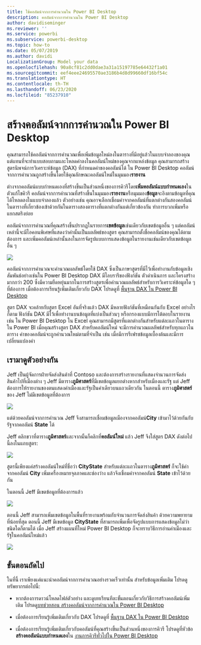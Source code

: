 ```yaml
---
title: ใช้คอลัมน์จากการคำนวณใน Power BI Desktop
description: คอลัมน์จากการคำนวณใน Power BI Desktop
author: davidiseminger
ms.reviewer: ''
ms.service: powerbi
ms.subservice: powerbi-desktop
ms.topic: how-to
ms.date: 05/07/2019
ms.author: davidi
LocalizationGroup: Model your data
ms.openlocfilehash: 90a8cf81c2dd0dae3a31a15197785e64432f1a01
ms.sourcegitcommit: eef4eee24695570ae3186b4d8d99660df16bf54c
ms.translationtype: HT
ms.contentlocale: th-TH
ms.lasthandoff: 06/23/2020
ms.locfileid: "85237910"
---
```

# <a name="create-calculated-columns-in-power-bi-desktop"></a>สร้างคอลัมน์จากการคำนวณใน Power BI Desktop
คุณสามารถใช้คอลัมน์จากการคำนวณเพื่อเพิ่มข้อมูลใหม่ลงในตารางที่มีอยู่แล้วในแบบจำลองของคุณ แต่แทนที่จะทำแบบสอบถามและโหลดค่าลงในคอลัมน์ใหม่ของคุณจากแหล่งข้อมูล คุณสามารถสร้างสูตรนิพจน์การวิเคราะห์ข้อมูล (DAX) ที่กำหนดค่าของคอลัมน์ได้ ใน Power BI Desktop คอลัมน์จากการคำนวณถูกสร้างขึ้นโดยใช้คุณลักษณะคอลัมน์ใหม่ในมุมมอง**รายงาน**

ต่างจากคอลัมน์แบบกำหนดเองที่สร้างขึ้นเป็นส่วนหนึ่งของการคิวรีโดย**เพิ่มคอลัมน์แบบกำหนดเอง**ในตัวแก้ไขคิวรี คอลัมน์จากการคำนวณที่สร้างขึ้นในมุมมอง**รายงาน**หรือมุมมอง**ข้อมูล**จะอิงตามข้อมูลที่คุณได้โหลดลงในแบบจำลองแล้ว ตัวอย่างเช่น คุณอาจเลือกเชื่อมค่าจากคอลัมน์ที่แตกต่างกันสองคอลัมน์ในตารางที่เกี่ยวข้องเข้าด้วยกันในตารางสองตารางที่แตกต่างกันแต่เกี่ยวข้องกัน ทำการบวกเพิ่มหรือแยกสตริงย่อย

คอลัมน์จากการคำนวณที่คุณสร้างขึ้นปรากฏในรายการ**เขตข้อมูล**เช่นเดียวกับเขตข้อมูลอื่น ๆ แต่คอลัมน์เหล่านี้จะมีไอคอนพิเศษที่แสดงว่าค่านั้นเป็นผลลัพธ์ของสูตร คุณสามารถตั้งชื่อคอลัมน์ของคุณได้ตามต้องการ และเพิ่มคอลัมน์เหล่านั้นลงในการจัดรูปแบบการแสดงข้อมูลในรายงานเช่นเดียวกับเขตข้อมูลอื่น ๆ

![](media/desktop-calculated-columns/calccolinpbid_fields.png)

คอลัมน์จากการคำนวณจะคำนวณผลลัพธ์โดยใช้ DAX ซึ่งเป็นภาษาสูตรที่มีไว้เพื่อทำงานกับข้อมูลเชิงสัมพันธ์อย่างเช่นใน Power BI Desktop DAX มีไลบรารีของฟังก์ชัน ตัวดำเนินการ และโครงสร้างมากกว่า 200 ซึ่งมีความยืดหยุ่นมากในการสร้างสูตรเพื่อคำนวณผลลัพธ์สำหรับการวิเคราะห์ข้อมูลใด ๆ ที่ต้องการ เมื่อต้องการเรียนรู้เพิ่มเติมเกี่ยวกับ DAX โปรดดูที่ [พื้นฐาน DAX ใน Power BI Desktop](desktop-quickstart-learn-dax-basics.md)

สูตร DAX จะคล้ายกับสูตร Excel อันที่จริงแล้ว DAX มีหลายฟังก์ชันที่เหมือนกันกับ Excel อย่างไรก็ตาม ฟังก์ชัน DAX มีไว้เพื่อทำงานบนข้อมูลที่แบ่งเป็นส่วนๆ หรือกรองแบบมีการโต้ตอบในรายงาน เช่น ใน Power BI Desktop ใน Excel คุณสามารถมีสูตรที่แตกต่างกันสำหรับแต่ละแถวในตาราง ใน Power BI เมื่อคุณสร้างสูตร DAX สำหรับคอลัมน์ใหม่ จะมีการคำนวณผลลัพธ์สำหรับทุกแถวในตาราง ค่าของคอลัมน์จะถูกคำนวณใหม่ตามที่จำเป็น เช่น เมื่อมีการรีเฟรชข้อมูลเบื้องต้นและมีการเปลี่ยนแปลงค่า

## <a name="lets-look-at-an-example"></a>เรามาดูตัวอย่างกัน
Jeff เป็นผู้จัดการฝ่ายจัดส่งสินค้าที่ Contoso และต้องการสร้างรายงานที่แสดงจำนวนการจัดส่งสินค้าไปที่เมืองต่าง ๆ Jeff มีตาราง**ภูมิศาสตร์**ที่มีเขตข้อมูลแยกต่างหากสำหรับเมืองและรัฐ แต่ Jeff ต้องการให้รายงานของตนแสดงค่าเมืองและรัฐเป็นค่าเดียวบนแถวเดียวกัน ในตอนนี้ ตาราง**ภูมิศาสตร์**ของ Jeff ไม่มีเขตข้อมูลที่ต้องการ

![](media/desktop-calculated-columns/calccolinpbid_cityandstatefields.png)

แต่ด้วยคอลัมน์จากการคำนวณ Jeff จึงสามารถเชื่อมข้อมูลเมืองจากคอลัมน์**City** เข้ามาไว้ด้วยกันกับรัฐจากคอลัมน์ **State** ได้

Jeff คลิกขวาที่ตาราง**ภูมิศาสตร์**และจากนั้นก็คลิกที่**คอลัมน์ใหม่** แล้ว Jeff จึงใส่สูตร DAX ดังต่อไปนี้ลงในแถบสูตร:

![](media/desktop-calculated-columns/calccolinpbid_formula.png)

สูตรนี้เพียงแค่สร้างคอลัมน์ใหม่ที่ชื่อว่า **CityState** สำหรับแต่ละแถวในตาราง**ภูมิศาสตร์** ก็จะใช้ค่าจากคอลัมน์ **City** เพิ่มเครื่องหมายจุลภาคและช่องว่าง แล้วจึงเชื่อมค่าจากคอลัมน์ **State** เข้าไว้ด้วยกัน

ในตอนนี้ Jeff มีเขตข้อมูลที่ต้องการแล้ว

![](media/desktop-calculated-columns/calccolinpbid_citystatefield.png)

ตอนนี้ Jeff สามารถเพิ่มเขตข้อมูลในพื้นที่รายงานพร้อมกับจำนวนการจัดส่งสินค้า ด้วยความพยายามที่น้อยที่สุด ตอนนี้ Jeff มีเขตข้อมูล **CityState** ที่สามารถเพิ่มเพื่อจัดรูปแบบการแสดงข้อมูลไม่ว่าชนิดใดก็ตามได้ เมื่อ Jeff สร้างแผนที่ใหม่ Power BI Desktop ก็จะทราบวิธีการอ่านค่าเมืองและรัฐในคอลัมน์ใหม่แล้ว

![](media/desktop-calculated-columns/calccolinpbid_citystatemap.png)

## <a name="next-steps"></a>ขั้นตอนถัดไป
ในที่นี้ เราเพียงแค่แนะนำคอลัมน์จากการคำนวณอย่างรวดเร็วเท่านั้น สำหรับข้อมูลเพิ่มเติม โปรดดูทรัพยากรต่อไปนี้:

* หากต้องการดาวน์โหลดไฟล์ตัวอย่าง และดูบทเรียนทีละขั้นตอนเกี่ยวกับวิธีการสร้างคอลัมน์เพิ่มเติม โปรดดู[บทช่วยสอน สร้างคอลัมน์จากการคำนวณใน Power BI Desktop](desktop-tutorial-create-calculated-columns.md)

* เมื่อต้องการเรียนรู้เพิ่มเติมเกี่ยวกับ DAX โปรดดูที่ [พื้นฐาน DAX ใน Power BI Desktop](desktop-quickstart-learn-dax-basics.md)

* เมื่อต้องการเรียนรู้เพิ่มเติมเกี่ยวกับคอลัมน์ที่คุณสร้างขึ้นเป็นส่วนหนึ่งของการคิวรี โปรดดูที่หัวข้อ **สร้างคอลัมน์แบบกำหนดเอง**ใน [งานการคิวรีทั่วไปใน Power BI Desktop](desktop-common-query-tasks.md)  

